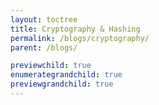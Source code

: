 ```yaml
---
layout: toctree
title: Cryptography & Hashing
permalink: /blogs/cryptography/
parent: /blogs/

previewchild: true
enumerategrandchild: true
previewgrandchild: true
---
```

